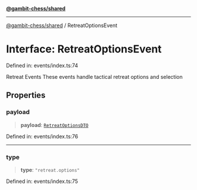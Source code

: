 [**@gambit-chess/shared**](../README.md)

***

[@gambit-chess/shared](../globals.md) / RetreatOptionsEvent

# Interface: RetreatOptionsEvent

Defined in: events/index.ts:74

Retreat Events
These events handle tactical retreat options and selection

## Properties

### payload

> **payload**: [`RetreatOptionsDTO`](RetreatOptionsDTO.md)

Defined in: events/index.ts:76

***

### type

> **type**: `"retreat.options"`

Defined in: events/index.ts:75
